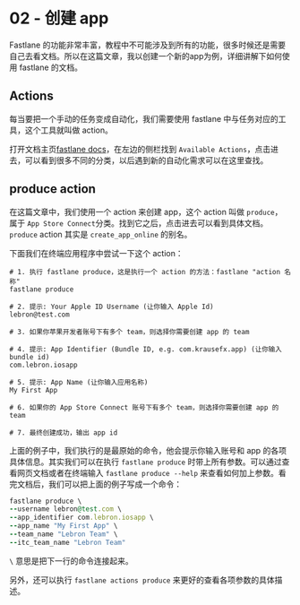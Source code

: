 # 02 - 创建 app

Fastlane 的功能非常丰富，教程中不可能涉及到所有的功能，很多时候还是需要自己去看文档。所以在这篇文章，我以创建一个新的app为例，详细讲解下如何使用 fastlane 的文档。

## Actions

每当要把一个手动的任务变成自动化，我们需要使用 fastlane 中与任务对应的工具，这个工具就叫做 action。

打开文档主页[fastlane docs](https://docs.fastlane.tools/)，在左边的侧栏找到 `Available Actions`，点击进去，可以看到很多不同的分类，以后遇到新的自动化需求可以在这里查找。

## produce action

在这篇文章中，我们使用一个 action 来创建 app，这个 action 叫做 `produce`， 属于 `App Store Connect`分类。找到它之后，点击进去可以看到具体文档。`produce` action 其实是 `create_app_online` 的别名。

下面我们在终端应用程序中尝试一下这个 action：

```
# 1. 执行 fastlane produce，这是执行一个 action 的方法：fastlane "action 名称"
fastlane produce

# 2. 提示: Your Apple ID Username (让你输入 Apple Id)
lebron@test.com

# 3. 如果你苹果开发者账号下有多个 team，则选择你需要创建 app 的 team

# 4. 提示: App Identifier (Bundle ID, e.g. com.krausefx.app) (让你输入 bundle id)
com.lebron.iosapp

# 5. 提示: App Name (让你输入应用名称)
My First App

# 6. 如果你的 App Store Connect 账号下有多个 team，则选择你需要创建 app 的 team

# 7. 最终创建成功，输出 app id
```

上面的例子中，我们执行的是最原始的命令，他会提示你输入账号和 app 的各项具体信息。其实我们可以在执行 `fastlane produce` 时带上所有参数。可以通过查看网页文档或者在终端输入 `fastlane produce --help` 来查看如何加上参数。看完文档后，我们可以把上面的例子写成一个命令：

```ruby
fastlane produce \
--username lebron@test.com \
--app_identifier com.lebron.iosapp \
--app_name "My First App" \
--team_name "Lebron Team" \
--itc_team_name "Lebron Team"
```

`\` 意思是把下一行的命令连接起来。

另外，还可以执行 `fastlane actions produce` 来更好的查看各项参数的具体描述。
